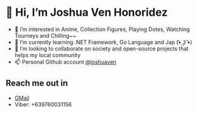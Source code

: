 # 👋 Hi, I’m Joshua Ven Honoridez
- 👀 I’m interested in Anime, Collection Figures, Playing Dotes, Watching Tourneys and Chilling~~
- 🌱 I’m currently learning .NET Framework, Go Language and Jap (͡• ͜ʖ ͡•)
- 💞️ I’m looking to collaborate on society and open-source projects that helps my local community
- 📫 Personal Github account [@joshuaven](https://github.com/joshuaven)

## Reach me out in
- [GMail](mailto:joshuavenhonoridez@matimco.com)
- Viber: +639760031156

<!---
joshuaven-matimco/joshuaven-matimco is a ✨ special ✨ repository because its `README.md` (this file) appears on your GitHub profile.
You can click the Preview link to take a look at your changes.
--->
